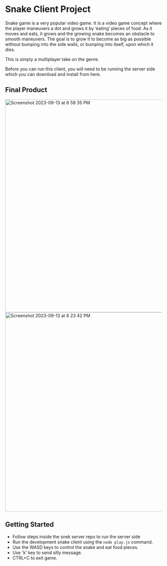 # Snake Client Project

Snake game is a very popular video game. It is a video game concept where the player maneuvers a dot and grows it by ‘eating’ pieces of food. As it moves and eats, it grows and the growing snake becomes an obstacle to smooth maneuvers. The goal is to grow it to become as big as possible without bumping into the side walls, or bumping into itself, upon which it dies.

This is simply a multiplayer take on the genre.

Before you can run this client, you will need to be running the server side which you can download and install from here. 

## Final Product
<img width="682" alt="Screenshot 2023-09-13 at 6 59 35 PM" src="https://github.com/emmap88/snake-client/assets/35646411/9d850251-a67b-4eaa-ba3e-39ee8a0fb1e0"><img width="638" alt="Screenshot 2023-09-13 at 6 23 42 PM" src="https://github.com/emmap88/snake-client/assets/35646411/5c6b7911-f5da-4ec3-8c8b-9f034c6bc96d">

## Getting Started

- Follow steps inside the snek server repo to run the server side
- Run the development snake client using the `node play.js` command.
- Use the WASD keys to control the snake and eat food pieces.
- Use 'k' key to send silly message.
- CTRL+C to exit game.
